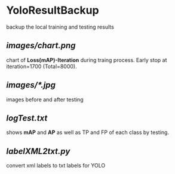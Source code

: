 # YoloResultBackup
backup the local training and testing results

## ***images/chart.png***
chart of **Loss(mAP)-Iteration** during traing process. Early stop at iteration=1700 (Total=8000).
## ***images/\*.jpg***
images before and after testing
## ***logTest.txt***
shows **mAP** and **AP** as well as TP and FP of each class by testing.
## ***labelXML2txt.py***
convert xml labels to txt labels for YOLO
